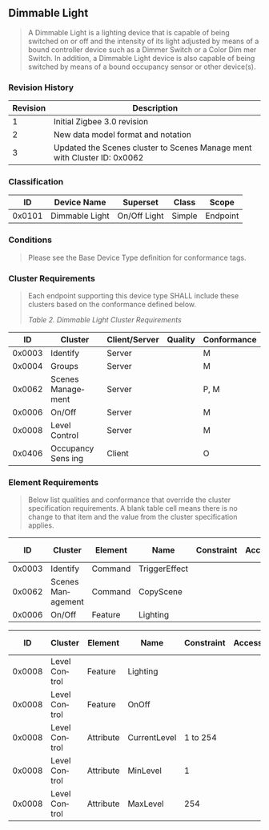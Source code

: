 ## Dimmable Light

> A Dimmable Light is a lighting device that is capable of being switched on or off and the intensity of its light adjusted by means of a bound controller device such as a Dimmer Switch or a Color Dim­ mer Switch. In addition, a Dimmable Light device is also capable of being switched by means of a bound occupancy sensor or other device(s).

### Revision History

| **Revision** | **Description** |
|----|----|
| 1 | Initial Zigbee 3.0 revision |
| 2 | New data model format and notation |
| 3 | Updated the Scenes cluster to Scenes Manage­ ment with Cluster ID: 0x0062 |

### Classification

| **ID** | **Device Name** | **Superset** | **Class** | **Scope** |
|--------|-----------------|--------------|-----------|-----------|
| 0x0101 | Dimmable Light  | On/Off Light | Simple    | Endpoint  |

### Conditions

> Please see the Base Device Type definition for conformance tags.

### Cluster Requirements

> Each endpoint supporting this device type SHALL include these clusters based on the conformance defined below.
>
> *Table 2. Dimmable Light Cluster Requirements*

| **ID** | **Cluster**        | **Client/Server** | **Quality** | **Conformance** |
|--------|--------------------|-------------------|-------------|-----------------|
| 0x0003 | Identify           | Server            |             | M               |
| 0x0004 | Groups             | Server            |             | M               |
| 0x0062 | Scenes Manage­ ment | Server            |             | P, M            |
| 0x0006 | On/Off             | Server            |             | M               |
| 0x0008 | Level Control      | Server            |             | M               |
| 0x0406 | Occupancy Sens­ ing | Client            |             | O               |

### Element Requirements

> Below list qualities and conformance that override the cluster specification requirements. A blank table cell means there is no change to that item and the value from the cluster specification applies.

| **ID** | **Cluster** | **Element** | **Name** | **Constraint** | **Access** | **Confor­ mance** |
|----|----|----|----|----|----|----|
| 0x0003 | Identify | Command | TriggerEffect |  |  | M |
| 0x0062 | Scenes Man­ agement | Command | CopyScene |  |  | P, M |
| 0x0006 | On/Off | Feature | Lighting |  |  | M |

| **ID** | **Cluster** | **Element** | **Name** | **Constraint** | **Access** | **Confor­ mance** |
|----|----|----|----|----|----|----|
| 0x0008 | Level Con­ trol | Feature | Lighting |  |  | M |
| 0x0008 | Level Con­ trol | Feature | OnOff |  |  | M |
| 0x0008 | Level Con­ trol | Attribute | CurrentLevel | 1 to 254 |  |  |
| 0x0008 | Level Con­ trol | Attribute | MinLevel | 1 |  |  |
| 0x0008 | Level Con­ trol | Attribute | MaxLevel | 254 |  |  |
